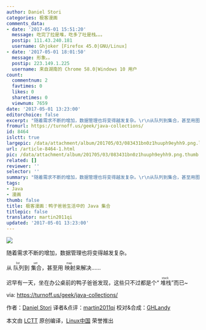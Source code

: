 ```yaml
---
author: Daniel Stori
categories: 极客漫画
comments_data:
- date: '2017-05-01 15:51:20'
  message: 吃完了拉是堆，吃多了吐是栈。。。
  postip: 111.43.240.181
  username: Ghjoker [Firefox 45.0|GNU/Linux]
- date: '2017-05-01 18:01:50'
  message: 形象。。
  postip: 223.149.1.225
  username: 来自湖南的 Chrome 58.0|Windows 10 用户
count:
  commentnum: 2
  favtimes: 0
  likes: 0
  sharetimes: 0
  viewnum: 7659
date: '2017-05-01 13:23:00'
editorchoice: false
excerpt: "随着需求不断的增加，数据管理也将变得越发复杂。\r\n从队列到集合，甚至用图来解决……\r\n有若一天，坐在办公桌前的鸭子爸爸发现，这些只不过都是个“堆栈”而已~"
fromurl: https://turnoff.us/geek/java-collections/
id: 8464
islctt: true
largepic: /data/attachment/album/201705/03/083431bn0z1huuph9eyhh9.png.large.jpg
url: /article-8464-1.html
pic: /data/attachment/album/201705/03/083431bn0z1huuph9eyhh9.png.thumb.jpg
related: []
reviewer: ''
selector: ''
summary: "随着需求不断的增加，数据管理也将变得越发复杂。\r\n从队列到集合，甚至用图来解决……\r\n有若一天，坐在办公桌前的鸭子爸爸发现，这些只不过都是个“堆栈”而已~"
tags:
- Java
- 漫画
thumb: false
title: 极客漫画：鸭子爸爸生活中的 Java 集合
titlepic: false
translator: martin2011qi
updated: '2017-05-01 13:23:00'
---
```


![](/data/attachment/album/201705/03/083431bn0z1huuph9eyhh9.png)


随着需求不断的增加，数据管理也将变得越发复杂。


从<ruby> 队列 <rp>  （ </rp> <rt>  list </rt> <rp>  ） </rp></ruby>到<ruby> 集合 <rp>  （ </rp> <rt>  set </rt> <rp>  ） </rp></ruby>，甚至用<ruby> 映射 <rp>  （ </rp> <rt>  map </rt> <rp>  ） </rp></ruby>来解决……


迟早有一天，坐在办公桌前的鸭子爸爸发现，这些只不过都是个“<ruby> 堆栈 <rp>  （ </rp> <rt>  stack </rt> <rp>  ） </rp></ruby>”而已~


via: <https://turnoff.us/geek/java-collections/>


作者：[Daniel Stori](http://turnoff.us/about/) 译者&点评：[martin2011qi](https://github.com/martin2011qi) 校对&合成：[GHLandy](https://github.com/GHLandy)


本文由 [LCTT](https://github.com/LCTT/TranslateProject) 原创编译，[Linux中国](https://linux.cn/) 荣誉推出